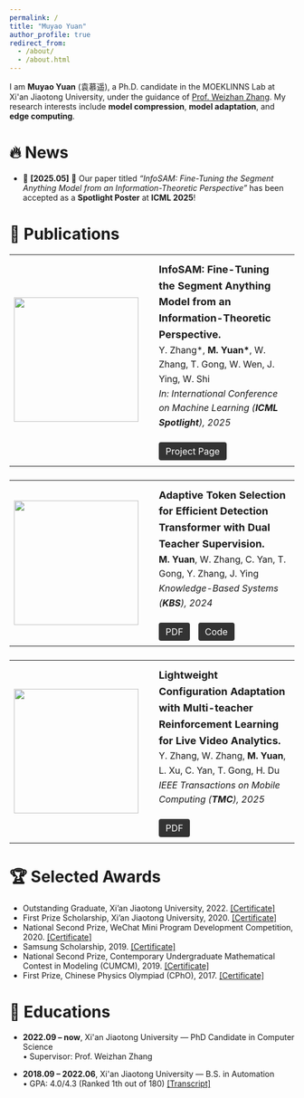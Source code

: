 ```yaml
---
permalink: /
title: "Muyao Yuan"
author_profile: true
redirect_from: 
  - /about/
  - /about.html
---
```


I am **Muyao Yuan** (袁慕遥), a Ph.D. candidate in the MOEKLINNS Lab at Xi'an Jiaotong University, under the guidance of [Prof. Weizhan Zhang](https://gr.xjtu.edu.cn/en/web/zhangwzh123). My research interests include **model compression**, **model adaptation**, and **edge computing**.

🔥 News
======
- 📅 **[2025.05]** 🎉 Our paper titled _“InfoSAM: Fine-Tuning the Segment Anything Model from an Information-Theoretic Perspective”_ has been accepted as a **Spotlight Poster** at **ICML 2025**!

📝 Publications
======
<table style="font-size: 16px; line-height: 1.6; width: 100%; margin-bottom: 24px;">
  <tr>
    <td style="width: 220px; vertical-align: middle; padding-right: 24px;">
      <img src="https://muyaoyuan.github.io/images/infosam.svg" width="220" style="display: block;"/>
    </td>
    <td style="vertical-align: middle; padding: 12px;">
      <b style="font-size: 18px;">InfoSAM: Fine-Tuning the Segment Anything Model from an Information-Theoretic Perspective.</b><br/>
      Y. Zhang*, <b>M. Yuan*</b>, W. Zhang, T. Gong, W. Wen, J. Ying, W. Shi<br/>
      <i>In: International Conference on Machine Learning (<b>ICML Spotlight</b>), 2025</i><br/><br/>
      <a href="https://muyaoyuan.github.io/InfoSAM_Page/" style="padding:6px 12px; background:#333; color:#fff; border-radius:4px; text-decoration:none; margin-right:10px;">Project Page</a>
      <!-- <a href="link_to_infosam_pdf" style="padding:6px 12px; background:#333; color:#fff; border-radius:4px; text-decoration:none; margin-right:10px;">PDF</a>
      <a href="link_to_infosam_code" style="padding:6px 12px; background:#333; color:#fff; border-radius:4px; text-decoration:none;">Code</a> -->
    </td>
  </tr>
</table>

<table style="font-size: 16px; line-height: 1.6; width: 100%; margin-bottom: 24px;">
  <tr>
    <td style="width: 220px; vertical-align: middle; padding-right: 24px;">
      <img src="https://muyaoyuan.github.io/images/ats-detr.svg" width="220" style="display: block;"/>
    </td>
    <td style="vertical-align: middle; padding: 12px;">
      <b style="font-size: 18px;">Adaptive Token Selection for Efficient Detection Transformer with Dual Teacher Supervision.</b><br/>
      <b>M. Yuan</b>, W. Zhang, C. Yan, T. Gong, Y. Zhang, J. Ying<br/>
      <i>Knowledge-Based Systems (<b>KBS</b>), 2024</i><br/><br/>
      <a href="https://doi.org/10.1016/j.knosys.2024.112036" style="padding:6px 12px; background:#333; color:#fff; border-radius:4px; text-decoration:none; margin-right:10px;">PDF</a>
      <a href="https://github.com/MuyaoYuan/ATS-DETR" style="padding:6px 12px; background:#333; color:#fff; border-radius:4px; text-decoration:none;">Code</a>
    </td>
  </tr>
</table>

<table style="font-size: 16px; line-height: 1.6; width: 100%; margin-bottom: 24px;">
  <tr>
    <td style="width: 220px; vertical-align: middle; padding-right: 24px;">
      <img src="https://muyaoyuan.github.io/images/LCA.png" width="220" style="display: block;"/>
    </td>
    <td style="vertical-align: middle; padding: 12px;">
      <b style="font-size: 18px;">Lightweight Configuration Adaptation with Multi-teacher Reinforcement Learning for Live Video Analytics.</b><br/>
      Y. Zhang, W. Zhang, <b>M. Yuan</b>, L. Xu, C. Yan, T. Gong, H. Du<br/>
      <i>IEEE Transactions on Mobile Computing (<b>TMC</b>), 2025</i><br/><br/>
      <a href="https://ieeexplore.ieee.org/document/10829727" style="padding:6px 12px; background:#333; color:#fff; border-radius:4px; text-decoration:none; margin-right:10px;">PDF</a>
      <!-- <a href="link_to_tmc_code" style="padding:6px 12px; background:#333; color:#fff; border-radius:4px; text-decoration:none;">Code</a> -->
    </td>
  </tr>
</table>


🏆 Selected Awards
======
  - Outstanding Graduate, Xi’an Jiaotong University, 2022. [[Certificate]](https://muyaoyuan.github.io/images/Outstanding_Graduate.jpg)  
  - First Prize Scholarship, Xi’an Jiaotong University, 2020. [[Certificate]](https://muyaoyuan.github.io/images/First_Prize_Scholarship.jpg)  
  - National Second Prize, WeChat Mini Program Development Competition, 2020. [[Certificate]](https://muyaoyuan.github.io/images/wechat.jpg)  
  - Samsung Scholarship, 2019. [[Certificate]](https://muyaoyuan.github.io/images/Samsung_Scholarship.jpg)  
  - National Second Prize, Contemporary Undergraduate Mathematical Contest in Modeling (CUMCM), 2019. [[Certificate]](https://muyaoyuan.github.io/images/cumcm.jpg)  
  - First Prize, Chinese Physics Olympiad (CPhO), 2017. [[Certificate]](https://muyaoyuan.github.io/images/CPhO.jpg)  


📖 Educations
======
- **2022.09 – now**, Xi'an Jiaotong University —  PhD Candidate in Computer Science  
  • Supervisor: Prof. Weizhan Zhang  

- **2018.09 – 2022.06**, Xi'an Jiaotong University — B.S. in Automation  
  • GPA: 4.0/4.3 (Ranked 1th out of 180)  [[Transcript]](https://muyaoyuan.github.io/images/transcript.jpg)
